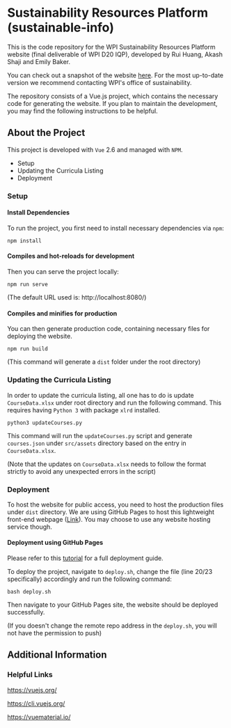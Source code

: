 # Sustainability Resources Platform (sustainable-info)

This is the code repository for the WPI Sustainability Resources Platform website (final deliverable of WPI D20 IQP), developed by Rui Huang, Akash Shaji and Emily Baker.

You can check out a snapshot of the website [here](https://ryc1x.github.io/sustainable-studies/). For the most up-to-date version we recommend contacting WPI's office of sustainability.

The repository consists of a Vue.js project, which contains the necessary code for generating the website. If you plan to maintain the development, you may find the following instructions to be helpful.

## About the Project

This project is developed with `Vue` 2.6 and managed with `NPM`.

- Setup
- Updating the Curricula Listing
- Deployment

### Setup

#### Install Dependencies

To run the project, you first need to install necessary dependencies via `npm`:

```
npm install
```

#### Compiles and hot-reloads for development

Then you can serve the project locally:

```
npm run serve
```

(The default URL used is: http://localhost:8080/)

#### Compiles and minifies for production

You can then generate production code, containing necessary files for deploying the website.

```
npm run build
```

(This command will generate a `dist` folder under the root directory)


### Updating the Curricula Listing

In order to update the curricula listing, all one has to do is update `CourseData.xlsx` under root directory and run the following command. This requires having `Python 3` with package `xlrd` installed.

```
python3 updateCourses.py
```

This command will run the `updateCourses.py` script and generate `courses.json` under `src/assets` directory based on the entry in `CourseData.xlsx`.

(Note that the updates on `CourseData.xlsx` needs to follow the format strictly to avoid any unexpected errors in the script)


### Deployment

To host the website for public access, you need to host the production files under `dist` directory. We are using GitHub Pages to host this lightweight front-end webpage ([Link](https://ryc1x.github.io/sustainable-studies/)). You may choose to use any website hosting service though.

#### Deployment using GitHub Pages

Please refer to this [tutorial](https://cli.vuejs.org/guide/deployment.html#gitlab-pages) for a full deployment guide.

To deploy the project, navigate to `deploy.sh`, change the file (line 20/23 specifically) accordingly and run the following command:

```
bash deploy.sh
```

Then navigate to your GitHub Pages site, the website should be deployed successfully.

(If you doesn't change the remote repo address in the `deploy.sh`, you will not have the permission to push)





## Additional Information

### Helpful Links

https://vuejs.org/

https://cli.vuejs.org/

https://vuematerial.io/
